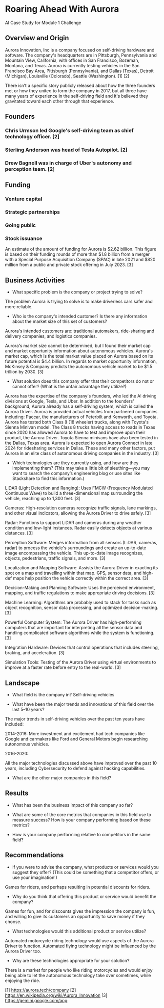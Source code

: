 # Roaring Ahead With Aurora 
AI Case Study for Module 1 Challenge

## Overview and Origin
Aurora Innovation, Inc is a company focused on self-driving hardware and software. The company's headquarters are in Pittsburgh, Pennsylvania and Mountain View, California, with offices in San Francisco, Bozeman, Montana, and Texas. Aurora is currently testing vehicles in the San Francisco Bay Area, Pittsburgh (Pennsylvania), and Dallas (Texas), Detroit (Michigan), Louisville (Colorado), Seattle (Washington). [1] [2]

There isn't a specific story publicly released about how the three founders met or how they united to form the company in 2017, but all three have many years of experience in the self-driving field and it's believed they gravitated toward each other through that experience. 

## Founders

### Chris Urmson led Google's self-driving team as chief technology officer. [2]
### Sterling Anderson was head of Tesla Autopilot. [2]
### Drew Bagnell was in charge of Uber's autonomy and perception team. [2] 

## Funding 

### Venture capital
### Strategic partnerships
### Going public
### Stock issuance

An estimate of the amount of funding for Aurora is $2.62 billion. This figure is based on their funding rounds of more than $1.8 billion from a merger with a Special Purpose Acquisition Company (SPAC) in late 2021 and $820 million from a public and private stock offering in July 2023. [3]

## Business Activities

* What specific problem is the company or project trying to solve?

The problem Aurora is trying to solve is to make driverless cars safer and more reliable.

* Who is the company's intended customer? Is there any information about the market size of this set of customers?

Aurora's intended customers are: traditional automakers, ride-sharing and delivery companies, and logistics companies.

Aurora's market size cannot be determined, but I found their market cap and market opportunity information about autonomous vehicles. Aurora's market cap, which is the total market value placed on Aurora based on its future potential is $4.4 billion. In regards to market opportunity information, McKinsey & Company predicts the autonomous vehicle market to be $1.5 trillion by 2030. [3]  

* What solution does this company offer that their competitors do not or cannot offer? (What is the unfair advantage they utilize?)

Aurora has the expertise of the company's founders, who led the AI driving divisions at Google, Tesla, and Uber. In addition to the founders' background, Aurora already has a self-driving system, which is called the Aurora Driver. Aurora is provided actual vehicles from partnered companies including: Paccar, the manufacturers of Peterbilt and Kenworth, and Toyota. Aurora has tested both Class 8 (18 wheeler) trucks, along with Toyota's Sienna Minivan model. The Class 8 trucks having access to roads in Texas since 2020 has allowed Aurora to have to test and improve upon their product, the Aurora Driver. Toyota Sienna minivans have also been tested in the Dallas, Texas area. Aurora is expected to open Aurora Connect in late 2024 for ridesharing services in Dallas. These and many other factors, put Aurora in an elite class of autonomous driving companies in the industry. [3]

* Which technologies are they currently using, and how are they implementing them? (This may take a little bit of sleuthing&mdash;you may want to search the company’s engineering blog or use sites like Stackshare to find this information.)

LiDAR (Light Detection and Ranging): Uses FMCW (Frequency Modulated Continuous Wave) to build a three-dimensional map surrounding the vehicle, reaching up to 1,300 feet. [3]

Cameras: High-resolution cameras recognize traffic signals, lane markings, and other visual indicators, allowing the Aurora Driver to drive safely. [3]

Radar: Functions to support LiDAR and cameras during any weather condition and low-light instances. Radar easily detects objects at various distances. [3]

Perception Software: Merges information from all sensors (LiDAR, cameras, radar) to process the vehicle's surroundings and create an up-to-date image encompassing the vehicle. This up-to-date image recognizes, objects, pedestrians, traffic signals, and more. [3]

Localization and Mapping Software: Assists the Aurora Driver in exacting its spot on a map and travelling within that map. GPS, sensor data, and high-def maps help position the vehicle correctly within the correct area. [3]

Decision-Making and Planning Software: Uses the perceived environment, mapping, and traffic regulations to make appropriate driving decisions. [3]

Machine Learning: Algorithms are probably used to stack for tasks such as object recognition, sensor data processing, and optimized decision-making. [3]

Powerful Computer System: The Aurora Driver has high-performing computers that are important for interpreting all the sensor data and handling complicated software algorithms while the system is functioning. [3]

Integration Hardware: Devices that control operations that includes steering, braking, and acceleration. [3]

Simulation Tools: Testing of the Aurora Driver using virtual environments to improve at a faster rate before entry to the real-world. [3]

## Landscape

* What field is the company in? Self-driving vehicles

* What have been the major trends and innovations of this field over the last 5&ndash;10 years? 

The major trends in self-driving vehicles over the past ten years have included: 

2014-2016: More investment and excitement had tech companies like Google and carmakers like Ford and General Motors begin researching autonomous vehicles.

2016-2020: 

All the major technologies discussed above have improved over the past 10 years, including Cybersecurity to defend against hacking capabilities.



* What are the other major companies in this field?

## Results

* What has been the business impact of this company so far?

* What are some of the core metrics that companies in this field use to measure success? How is your company performing based on these metrics?

* How is your company performing relative to competitors in the same field?

## Recommendations

* If you were to advise the company, what products or services would you suggest they offer? (This could be something that a competitor offers, or use your imagination!) 

Games for riders, and perhaps resulting in potential discounts for riders.

* Why do you think that offering this product or service would benefit the company?

Games for fun, and for discounts gives the impression the company is fun, and  willing to give its customers an opportunity to save money if they choose.

* What technologies would this additional product or service utilize?

Automated motorcycle riding technology would use aspects of the Aurora Driver to function. Automated flying technology might be influenced by the Aurora Driver too.

* Why are these technologies appropriate for your solution?

There is a market for people who like riding motorcycles and would enjoy being able to let the autonomous technology take over sometimes, while enjoying the ride.

[1] https://aurora.tech/company
[2] https://en.wikipedia.org/wiki/Aurora_Innovation
[3] https://gemini.google.com/app
